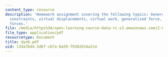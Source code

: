 ```yaml
---
content_type: resource
description: 'Homework assignment covering the following topics: Generalized coordinates,
  constraints, virtual displacements, virtual work, generalized force, and conservative
  forces.'
file: /media/https%3A/open-learning-course-data-rc.s3.amazonaws.com/2-032-dynamics-fall-2004/134a7b443d6fc67a8a59f9302634a214_dyn6.pdf
file_type: application/pdf
resourcetype: Document
title: dyn6.pdf
uid: 134a7b44-3d6f-c67a-8a59-f9302634a214
---
```

